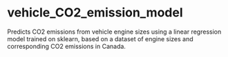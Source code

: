 # vehicle_CO2_emission_model
Predicts CO2 emissions from vehicle engine sizes using a linear regression model trained on sklearn, based on a dataset of engine sizes and corresponding CO2 emissions in Canada.
